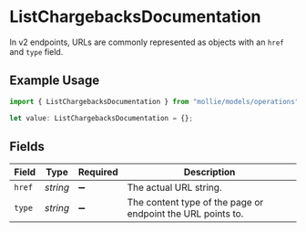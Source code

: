 # ListChargebacksDocumentation

In v2 endpoints, URLs are commonly represented as objects with an `href` and `type` field.

## Example Usage

```typescript
import { ListChargebacksDocumentation } from "mollie/models/operations";

let value: ListChargebacksDocumentation = {};
```

## Fields

| Field                                                       | Type                                                        | Required                                                    | Description                                                 |
| ----------------------------------------------------------- | ----------------------------------------------------------- | ----------------------------------------------------------- | ----------------------------------------------------------- |
| `href`                                                      | *string*                                                    | :heavy_minus_sign:                                          | The actual URL string.                                      |
| `type`                                                      | *string*                                                    | :heavy_minus_sign:                                          | The content type of the page or endpoint the URL points to. |